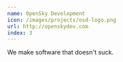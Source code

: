 ```yaml
---
name: OpenSky Development
icon: /images/projects/osd-logo.png
url: http://openskydev.com
index: 3
---
```


We make software that doesn't suck.
